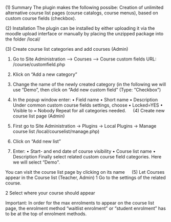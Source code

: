 (1) Summary
The plugin makes the following possibe: Creation of unlimited alternative course list pages (course catalogs, course menus), based on custom course fields (checkbox).

(2) Installation
The plugin can be installed by either uploading it via the moodle upload interface or manually by placing the unzipped package into the folder /local/

(3) Create course list categories and add courses (Admin)
1.	Go to Site Administration --> Courses --> Course custom fields
URL: /course/customfield.php 
2.	Klick on “Add a new category”
3.	 Change the name of the newly created category (in the following we will use “Demo”, then click on “Add new custom field” (Type: “Checkbox”)
4.	In the popup window enter:
•	Field name 
•	Short name
•	Description 
       Under common custom course fields settings, choose
•	Locked=YES
•	Visible to = Nobody 
Repeat for all categories needed. 
  
(4) Create new course list page (Admin)
1.	First go to Site Administration -> Plugins -> Local Plugins -> Manage course list
        /local/courselist/manage.php)
2.	Click on “Add new list”
 
3.	Enter:
•	Start- and end date of course visibility
•	Course list name 
•	Description
Finally select related custom course field categories.  Here we will select “Demo". 
 
You can visit the course list page by clicking on its name
 
(5) Let Courses appear in the Course list (Teacher, Admin)
1 Go to the settings of the related course.
 
2 Select where your course should appear 
 
Important:
In order for the max enrolments to appear on the course list page, the enrolment method “waitlist enrolment” or “student enrolment” has to be at the top of enrolment methods. 
